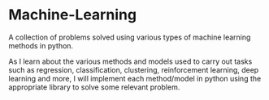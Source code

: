 # Machine-Learning
A collection of problems solved using various types of machine learning methods in python.  
  
  
As I learn about the various methods and models used to carry out tasks such as regression, classification, clustering, reinforcement learning, deep learning and more, I will implement each method/model in python using the appropriate library to solve some relevant problem.  

